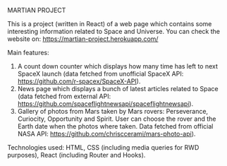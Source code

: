 MARTIAN PROJECT

This is a project (written in React) of a web page which contains some interesting information related to Space and Universe.
You can check the website on: https://martian-project.herokuapp.com/

Main features:
1. A count down counter which displays how many time has left to next SpaceX launch (data fetched from unofficial SpaceX API: https://github.com/r-spacex/SpaceX-API).
2. News page which displays a bunch of latest articles related to Space (data fetched from external API: https://github.com/spaceflightnewsapi/spaceflightnewsapi).
3. Gallery of photos from Mars taken by Mars rovers: Perseverance, Curiocity, Opportunity and Spirit. User can choose the rover and the Earth date when the photos where taken. Data fetched from official NASA API: https://github.com/chrisccerami/mars-photo-api).

Technologies used:
HTML, CSS (including media queries for RWD purposes), React (including Router and Hooks).



